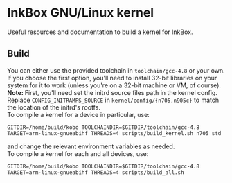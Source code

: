 # InkBox GNU/Linux kernel

Useful resources and documentation to build a kernel for InkBox.

## Build
You can either use the provided toolchain in `toolchain/gcc-4.8` or your own. If you choose the first option, you'll need to install 32-bit libraries on your system for it to work (unless you're on a 32-bit machine or VM, of course).<br>
<b>Note: </b>First, you'll need set the initrd source files path in the kernel config. Replace `CONFIG_INITRAMFS_SOURCE` in `kernel/config/{n705,n905c}` to match the location of the initrd's rootfs.
<br>To compile a kernel for a device in particular, use:<br>
```
GITDIR=/home/build/kobo TOOLCHAINDIR=$GITDIR/toolchain/gcc-4.8 TARGET=arm-linux-gnueabihf THREADS=4 scripts/build_kernel.sh n705 std
```
and change the relevant environment variables as needed.<br>
To compile a kernel for each and all devices, use:<br>
```
GITDIR=/home/build/kobo TOOLCHAINDIR=$GITDIR/toolchain/gcc-4.8 TARGET=arm-linux-gnueabihf THREADS=4 scripts/build_all.sh
```
